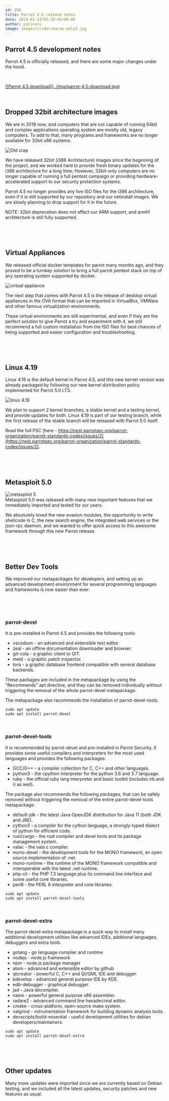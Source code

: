 ```yaml
---
id: 256
title: Parrot 4.5 release notes
date: 2019-01-21T05:18:45+00:00
author: palinuro
image: images/slider/macaw-poly2.jpg
---
```



## Parrot 4.5 development notes

Parrot 4.5 is officially released, and there are some major changes under the hood.


&nbsp;

<a href="https://www.parrotsec.org/download-home.php">
![Parrot 4.5 download](../img/parrot-4.5-download.jpg)
</a>

&nbsp;


## Dropped 32bit architecture images

We are in 2019 now,  and computers that are not capable of running 64bit and complex applications operating system are mostly old, legacy computers. To add to that, many programs and frameworks are no longer available for 32bit x86 systems.

![Old crap](../img/parrot-4.5-old-crap-pc.jpg)

We have released 32bit (i386 Architecture) images since the beginning of the project, and we worked hard to provide fresh binary updates for the i386 architecture for a long time; However, 32bit-only computers are no longer capable of running a full pentest campaign or providing hardware-accelerated support to our security protection systems.

Parrot 4.5 no longer provides any live ISO files for the i386 architecture, even if it is still supported by our repository and our netinstall images. We are slowly planning to drop support for it in the future.

NOTE: 32bit deprecation does not affect our ARM support, and armhf architecture is still fully supported.


&nbsp;

&nbsp;


## Virtual Appliances

We released official docker templates for parrot many months ago, and they proved to be a turnkey solution to bring a full parrot pentest stack on top of any operating system supported by docker.

![virtual appliance](../img/parrot-4.5-virtualbox-ova.png)

The next step that comes with Parrot 4.5 is the release of desktop virtual appliances in the OVA format that can be imported in VirtualBox, VMWare and other famous virtualization environments.

These virtual environments are still experimental, and even if they are the perfect solution to give Parrot a try and experiment with it, we still recommend a full custom installation from the ISO files for best chances of being supported and easier configuration and troubleshooting.

&nbsp;

&nbsp;

## Linux 4.19

Linux 4.19 is the default kernel in Parrot 4.5, and this new kernel version was already packaged by following our new kernel distribution policy implemented for Parrot 5.0 LTS.

![linux 4.19](../img/parrot-4.5-linux-4.19.jpg)

We plan to support 2 kernel branches, a stable kernel and a testing kernel, and provide updates for both. Linux 4.19 is part of our testing branch, while the first release of the stable branch will be released with Parrot 5.0 itself.

Read the full PSC [here - https://nest.parrotsec.org/parrot-organization/parrot-standards-codex/issues/2](https://nest.parrotsec.org/parrot-organization/parrot-standards-codex/issues/2). 

&nbsp;

&nbsp;

## Metasploit 5.0  

![metasploit 5](../img/parrot-4.5-metasploit-5.jpg)
\
Metasploit 5.0 was released with many new important features that we immediately imported and tested for our users.

We absolutely loved the new evasion modules, the opportunity to write shellcode in C, the new search engine, the integrated web services or the json-rpc daemon, and we wanted to offer quick access to this awesome framework through this new Parrot release.

&nbsp;

&nbsp;

## Better Dev Tools

We improved our metapackages for developers, and setting up an advanced development environment for several programming languages and frameworks is now easier than ever:

&nbsp;

&nbsp;

### parrot-devel

It is pre-installed in Parrot 4.5 and provides the following tools:

* vscodium - an advanced and extensible text editor.
* zeal - an offline documentation downloader and browser.
* git-cola - a graphic client to GIT.
* meld - a graphic patch inspector.
* tora - a graphic database frontend compatible with several database backends.

These packages are included in the metapackage by using the "Recommends" apt directive, and they can be removed individually without triggering the removal of the whole parrot-devel metapackage.

The metapackage also recommends the installation of parrot-devel-tools.

```
sudo apt update
sudo apt install parrot-devel
```

&nbsp;


### parrot-devel-tools

It is recommended by parrot-devel and pre-installed in Parrot Security.
It provides some useful compilers and interpreters for the most used languages and provides the following packages:

* GCC/G++ - a compiler collection for C, C++ and other languages.
* python3 - the cpython interpreter for the python 3.6 and 3.7 language.
* ruby - the official ruby lang interpreter and basic toolkit (includes irb and ri as well).

The package also recommends the following packages, that can be safely removed without triggering the removal of the entire parrot-devel-tools metapackage:

* default-jdk - the latest Java OpenJDK distribution for Java 11 (both JDK and JRE).
* cython3 - a compiler for the cython language, a strongly-typed dialect of python for efficient code.
* rust/cargo - the rust compiler and devel tools and its package management system.
* valac - the vala c compiler.
* mono-devel - the development tools for the MONO framework, an open source implementation of .net.
* mono-runtime - the runtime of the MONO framework compatible and interoperable with the latest .net runtime.
* php-cli - the PHP 7.3 language plus its command line interface and some useful core libraries.
* perl6 - the PERL 6 interpreter and core libraries.
```
sudo apt update
sudo apt install parrot-devel-tools
```
&nbsp;


### parrot-devel-extra

The parrot-devel-extra metapackage is a quick way to install many additional development utilities like advanced IDEs, additional languages, debuggers and extra tools.

* golang - go language compiler and runtime
* nodejs - node.js framework
* npm - node.js package manager
* atom - advanced and extensible editor by github
* qtcreator - powerful C, C++ and Qt/QML IDE and debugger.
* kdevelop - advanced general purpose IDE by KDE.
* edb-debugger - graphical debugger.
* jad - Java decompiler.
* nasm - powerful general purpose x86 assembler.
* radare2 - advanced command line hexadecimal editor.
* cmake - cross-platform, open-source make system.
* valgrind - nstrumentation framework for building dynamic analysis tools.
* devscripts/build-essential - useful development utilities for debian developers/maintainers.

```
sudo apt update
sudo apt install parrot-devel-extra
```

&nbsp;

&nbsp;

## Other updates

Many more updates were imported since we are currently based on Debian testing, and we included all the latest updates, security patches and new features as usual.




